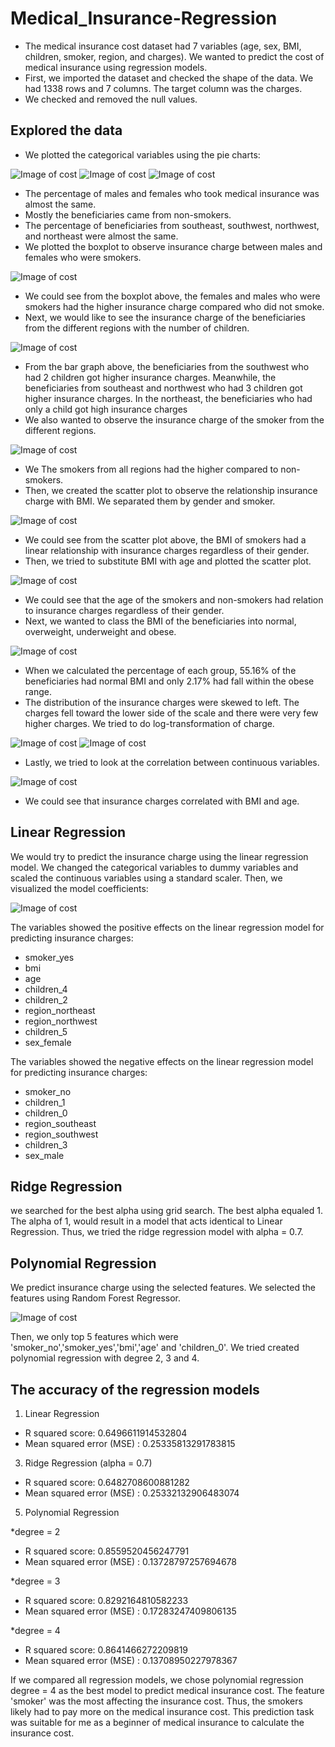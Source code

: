 # Medical_Insurance-Regression
* The medical insurance cost dataset had 7 variables (age, sex, BMI, children, smoker, region, and charges). We wanted to predict the cost of medical insurance using regression models.
* First, we imported the dataset and checked the shape of the data. We had 1338 rows and 7 columns. The target column was the charges.
* We checked and removed the null values.
## Explored the data

* We plotted the categorical variables using the pie charts:

![Image of cost](https://github.com/Izzan54/Medical_Insurance-Regression/blob/main/gender.png)
![Image of cost](https://github.com/Izzan54/Medical_Insurance-Regression/blob/main/smoker.png)
![Image of cost](https://github.com/Izzan54/Medical_Insurance-Regression/blob/main/region.png)

* The percentage of males and females who took medical insurance was almost the same.
* Mostly the beneficiaries came from non-smokers.
* The percentage of beneficiaries from southeast, southwest, northwest, and northeast were almost the same.
* We plotted the boxplot to observe insurance charge between males and females who were smokers.

![Image of cost](https://github.com/Izzan54/Medical_Insurance-Regression/blob/main/gender_smoker.png)

* We could see from the boxplot above, the females and males who were smokers had the higher insurance charge compared who did not smoke.
* Next, we would like to see the insurance charge of the beneficiaries from the different regions with the number of children.

![Image of cost](https://github.com/Izzan54/Medical_Insurance-Regression/blob/main/region_children.png)

* From the bar graph above, the beneficiaries from the southwest who had 2 children got higher insurance charges. Meanwhile, the beneficiaries from southeast and northwest who had 3 children got higher insurance charges. In the northeast, the beneficiaries who had only a child got high insurance charges
* We also wanted to observe the insurance charge of the smoker from the different regions.

![Image of cost](https://github.com/Izzan54/Medical_Insurance-Regression/blob/main/region_smoker.png)

* We The smokers from all regions had the higher compared to non-smokers.
* Then, we created the scatter plot to observe the relationship insurance charge with BMI. We separated them by gender and smoker.

![Image of cost](https://github.com/Izzan54/Medical_Insurance-Regression/blob/main/bmi_smoker.png)

* We could see from the scatter plot above, the BMI of smokers had a linear relationship with insurance charges regardless of their gender.
* Then, we tried to substitute BMI with age and plotted the scatter plot.

![Image of cost](https://github.com/Izzan54/Medical_Insurance-Regression/blob/main/age_smoker.png)

* We could see that the age of the smokers and non-smokers had relation to insurance charges regardless of their gender.
* Next, we wanted to class the BMI of the beneficiaries into normal, overweight, underweight and obese.

![Image of cost](https://github.com/Izzan54/Medical_Insurance-Regression/blob/main/bmi_binned.png)

* When we calculated the percentage of each group, 55.16% of the beneficiaries had normal BMI and only 2.17% had fall within the obese range.
* The distribution of the insurance charges were skewed to left. The charges fell toward the lower side of the scale and there were very few higher charges. We tried to do log-transformation of charge.

![Image of cost](https://github.com/Izzan54/Medical_Insurance-Regression/blob/main/distribution_charge.png)
![Image of cost](https://github.com/Izzan54/Medical_Insurance-Regression/blob/main/normal_charge.png)

* Lastly, we tried to look at the correlation between continuous variables.

![Image of cost](https://github.com/Izzan54/Medical_Insurance-Regression/blob/main/correlation.png)

* We could see that insurance charges correlated with BMI and age.


## Linear Regression

We would try to predict the insurance charge using the linear regression model. We changed the categorical variables to dummy variables and scaled the continuous variables using a standard scaler. Then, we visualized the model coefficients:

![Image of cost](https://github.com/Izzan54/Medical_Insurance-Regression/blob/main/model_coefficients.png)

The variables showed the positive effects on the linear regression model for predicting insurance charges:
* smoker_yes
* bmi
* age
* children_4
* children_2
* region_northeast
* region_northwest
* children_5
* sex_female

The variables showed the negative effects on the linear regression model for predicting insurance charges:
* smoker_no
* children_1
* children_0
* region_southeast
* region_southwest
* children_3
* sex_male


## Ridge Regression
we searched for the best alpha using grid search. The best alpha equaled 1. The alpha of 1, would result in a model that acts identical to Linear Regression. Thus, we tried the ridge regression model with alpha = 0.7.

## Polynomial Regression
We predict insurance charge using the selected features. We selected the features using Random Forest Regressor.

![Image of cost](https://github.com/Izzan54/Medical_Insurance-Regression/blob/main/Random_Forest.png)

Then, we only top 5 features which were 'smoker_no','smoker_yes','bmi','age' and 'children_0'. We tried created polynomial regression with degree 2, 3 and 4.

## The accuracy of the regression models

1) Linear Regression
* R squared score: 0.6496611914532804
* Mean squared error (MSE) : 0.25335813291783815

3) Ridge Regression (alpha = 0.7)
* R squared score: 0.6482708600881282
* Mean squared error (MSE) : 0.25332132906483074

5) Polynomial Regression

*degree = 2
* R squared score: 0.8559520456247791
* Mean squared error (MSE) : 0.13728797257694678

*degree = 3
* R squared score: 0.8292164810582233
* Mean squared error (MSE) : 0.17283247409806135

*degree = 4
* R squared score: 0.8641466272209819
* Mean squared error (MSE) : 0.13708950227978367

If we compared all regression models, we chose polynomial regression degree = 4 as the best model to predict medical insurance cost.
The feature 'smoker' was the most affecting the insurance cost. Thus, the smokers likely had to pay more on the medical insurance cost. This prediction task was suitable for me as a beginner of medical insurance to calculate the insurance cost.



